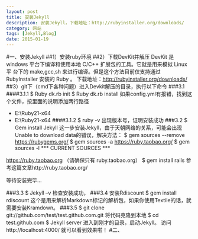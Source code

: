 ```yaml
---
layout: post
title: 安装Jekyll
description: 安装Jekyll，下载地址：http://rubyinstaller.org/downloads/
category: 网站
tags: [Jekyll,Blog]
date: 2015-01-19
---
```


#一、安装Jekyll
##1）安装ruby环境
##2）下载DevKit并解压
  DevKit 是 windows 平台下编译和使用本地 C/C++ 扩展包的工具。它就是用来模拟 Linux 平 台下的 make,gcc,sh 来进行编译。但是这个方法目前仅支持通过 RubyInstaller 安装的 Ruby 。 
下载地址：http://rubyinstaller.org/downloads/
##3）git下（cmd下各种问题）进入Devkit解压的目录，执行以下命令
###3.1
####3.1.1 
$ Ruby dk.rb init
$ Ruby dk.rb install
如果config.yml有报错，找到这个文件，按里面的说明添加两行路径
- E:\Ruby21-x64 
- E:\Ruby21-x64
####3.1.2
$ ruby -v
出现版本号，证明安装成功
###3.2
$ Gem install Jekyll
这一步安装Jekyll，由于天朝网络的关系，可能会出现Unable to download data的错误，解决方法：
$ gem sources --remove https://rubygems.org/
$ gem sources -a https://ruby.taobao.org/
$ gem sources -l
*** CURRENT SOURCES ***

https://ruby.taobao.org
（请确保只有 ruby.taobao.org）
$ gem install rails
参考这篇文章http://ruby.taobao.org/

等待安装完毕...

###3.3
$ Jekyll –v
检查安装成功，
###3.4
安装Rdiscount
$ gem install rdiscount
这个是用来解析Markdown标记的解析包，如果你使用Textile的话，就需要安装Kramdown。
###3.5
$ git clone git://github.com/test/test.github.com.git
将代码克隆到本地
$ cd test.github.com
$ Jekyll server
进入到刚才的目录，启动Jekyll。
访问http://localhost:4000/  就可以看到效果啦！
#二、







